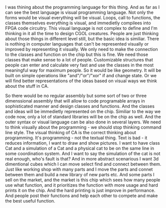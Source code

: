 I was thining about the programming language for this thing. And as far as I can see the best language 
is visual programming language. Not only the forms would be visual everything will be visual. Loops, call to functions, the classes themselves everything is visual, and immedietly compilees into FPGA code circuitry. This visual language is not complex to define and I'm thinking in it all the time to design CGOL creatures. People are just thinking about those things in different level still, but the basic idea is similiar. There is nothing in computer languages that can't be represented visually or improved by representing it visually. We only need to make the connection to the classes and function on the chip but this is fine. We need those classes that make sense to a lot of people. Customizable structures that people can enter and calculate very fast and use the classes in the most meaningful way for maximum people. So it would be like geometry. It will be built on simple operations like "and"/"or"/"xor" if and change state. Or we will find better representations of the ideas based on visual ways we think about the stuff in CA. 

So there would be no regular assembly but some sort of two or three dimenssional assembly that will allow to code programable arrays in sophisticated manner and design classes and functions. And the classes and ideas will be immedietly represented on the chip. Similiar to the way we code now, only a lot of standard libraries will be on the chip as well. And the outer syntax or visual language can be also done in several layers. We need to think visually about the programming - we should stop thinking command line style. The visual thinking of CA is the correct thinking about programming. It's programming - not the textual thing. Text is bad - it reduces information, I want to draw and show pictures. I want to have class Cat and a simulation of a Cat and a physical cat to be on the same line in some coordination system. And I want to say the simulation of the cat is not real enough, who's fault is that? And in more abstract scenarious I want 3d dimentional cubes which I can move select find and connect between them. Just like working shop with many parts and I move the parts and connet between them and build a new library of new parts etc. And some parts I sell on the market, and the market is this chip which sees how many people use what function, and it prioritizes the function with more usage and hard prints it on the chip. And the hard printing is just improve in performance. And people post their functions and help each other to compete and make the best useful function. 
